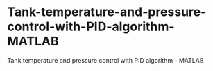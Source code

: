 # Tank-temperature-and-pressure-control-with-PID-algorithm-MATLAB
Tank temperature and pressure control with PID algorithm - MATLAB
